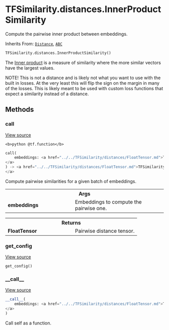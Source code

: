 # TFSimilarity.distances.InnerProductSimilarity





Compute the pairwise inner product between embeddings.

Inherits From: [`Distance`](../../TFSimilarity/distances/Distance.md), [`ABC`](../../TFSimilarity/distances/ABC.md)

```python
TFSimilarity.distances.InnerProductSimilarity()
```



<!-- Placeholder for "Used in" -->

The [Inner product](https://en.wikipedia.org/wiki/Inner_product_space) is
a measure of similarity where the more similar vectors have the largest
values.

NOTE! This is not a distance and is likely not what you want to use with
the built in losses. At the very least this will flip the sign on the
margin in many of the losses. This is likely meant to be used with custom
loss functions that expect a similarity instead of a distance.

## Methods

<h3 id="call">call</h3>

<a target="_blank" href="https://github.com/tensorflow/similarity/blob/main/tensorflow_similarity/distances.py#L71-L84">View source</a>

``<b>python
@tf.function</b>``

```python
call(
    embeddings: <a href="../../TFSimilarity/distances/FloatTensor.md">TFSimilarity.distances.FloatTensor```
</a>
) -> <a href="../../TFSimilarity/distances/FloatTensor.md">TFSimilarity.distances.FloatTensor```
</a>
```


Compute pairwise similarities for a given batch of embeddings.


<!-- Tabular view -->
 <table class="responsive fixed orange">
<colgroup><col width="214px"><col></colgroup>
<tr><th colspan="2">Args</th></tr>

<tr>
<td>
<b>embeddings</b>
</td>
<td>
Embeddings to compute the pairwise one.
</td>
</tr>
</table>



<!-- Tabular view -->
 <table class="responsive fixed orange">
<colgroup><col width="214px"><col></colgroup>
<tr><th colspan="2">Returns</th></tr>

<tr>
<td>
<b>FloatTensor</b>
</td>
<td>
Pairwise distance tensor.
</td>
</tr>
</table>



<h3 id="get_config">get_config</h3>

<a target="_blank" href="https://github.com/tensorflow/similarity/blob/main/tensorflow_similarity/distances.py#L50-L51">View source</a>

```python
get_config()
```





<h3 id="__call__">__call__</h3>

<a target="_blank" href="https://github.com/tensorflow/similarity/blob/main/tensorflow_similarity/distances.py#L44-L45">View source</a>

```python
__call__(
    embeddings: <a href="../../TFSimilarity/distances/FloatTensor.md">TFSimilarity.distances.FloatTensor```
</a>
)
```


Call self as a function.




